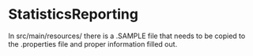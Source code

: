 StatisticsReporting
===================

In src/main/resources/ there is a .SAMPLE file that needs to be copied to the .properties file and proper information filled out.
